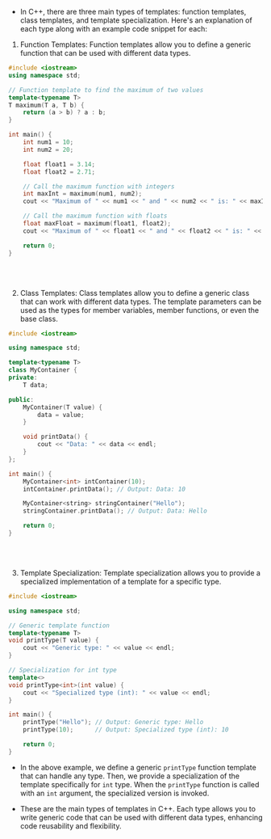 - In C++, there are three main types of templates: function templates, class templates, and template specialization. Here's an explanation of each type along with an example code snippet for each:

1. Function Templates:
Function templates allow you to define a generic function that can be used with different data types.

```cpp
#include <iostream>
using namespace std;

// Function template to find the maximum of two values
template<typename T>
T maximum(T a, T b) {
    return (a > b) ? a : b;
}

int main() {
    int num1 = 10;
    int num2 = 20;

    float float1 = 3.14;
    float float2 = 2.71;

    // Call the maximum function with integers
    int maxInt = maximum(num1, num2);
    cout << "Maximum of " << num1 << " and " << num2 << " is: " << maxInt << endl;

    // Call the maximum function with floats
    float maxFloat = maximum(float1, float2);
    cout << "Maximum of " << float1 << " and " << float2 << " is: " << maxFloat << endl;

    return 0;
}
```
<br> <br>

2. Class Templates:
Class templates allow you to define a generic class that can work with different data types. The template parameters can be used as the types for member variables, member functions, or even the base class.

```cpp
#include <iostream>

using namespace std;

template<typename T>
class MyContainer {
private:
    T data;

public:
    MyContainer(T value) {
        data = value;
    }

    void printData() {
        cout << "Data: " << data << endl;
    }
};

int main() {
    MyContainer<int> intContainer(10);
    intContainer.printData(); // Output: Data: 10

    MyContainer<string> stringContainer("Hello");
    stringContainer.printData(); // Output: Data: Hello

    return 0;
}
```
<br> <br>

3. Template Specialization:
Template specialization allows you to provide a specialized implementation of a template for a specific type.

```cpp
#include <iostream>

using namespace std;

// Generic template function
template<typename T>
void printType(T value) {
    cout << "Generic type: " << value << endl;
}

// Specialization for int type
template<>
void printType<int>(int value) {
    cout << "Specialized type (int): " << value << endl;
}

int main() {
    printType("Hello"); // Output: Generic type: Hello
    printType(10);      // Output: Specialized type (int): 10

    return 0;
}
```

- In the above example, we define a generic `printType` function template that can handle any type. Then, we provide a specialization of the template specifically for `int` type. When the `printType` function is called with an `int` argument, the specialized version is invoked.

- These are the main types of templates in C++. Each type allows you to write generic code that can be used with different data types, enhancing code reusability and flexibility.
